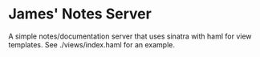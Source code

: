 James' Notes Server
==================

A simple notes/documentation server that uses sinatra with haml for view templates. See ./views/index.haml for an example.